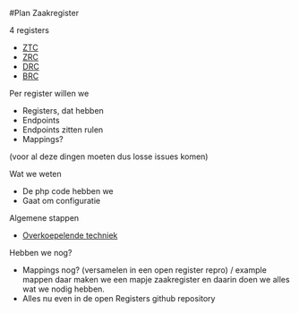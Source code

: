 #Plan Zaakregister

4 registers
- [ZTC](https://conduction.atlassian.net/browse/ZAAKREG-54)
- [ZRC](https://conduction.atlassian.net/browse/ZAAKREG-56)
- [DRC](https://conduction.atlassian.net/browse/ZAAKREG-55)
- [BRC](https://conduction.atlassian.net/browse/ZAAKREG-57)

Per register willen we
- Registers, dat hebben
- Endpoints
- Endpoints zitten rulen
- Mappings? 

(voor al deze dingen moeten dus losse issues komen)

Wat we weten
- De php code hebben we 
- Gaat om configuratie



Algemene stappen
- [Overkoepelende techniek](https://conduction.atlassian.net/browse/ZAAKREG-58)


Hebben we nog?
- Mappings nog? (versamelen in een open register repro) / example mappen daar maken we een mapje zaakregister en daarin doen we alles wat we nodig hebben. 
- Alles nu even in de open Registers github repository
